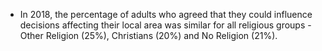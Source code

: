* In 2018, the percentage of adults who agreed that they could influence decisions affecting their local area was similar for all religious groups - Other Religion (25%), Christians (20%) and No Religion (21%).
